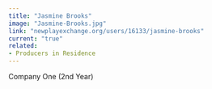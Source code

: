 ```yaml
---
title: "Jasmine Brooks"
image: "Jasmine-Brooks.jpg"
link: "newplayexchange.org/users/16133/jasmine-brooks"
current: "true"
related:
- Producers in Residence
---
```


Company One (2nd Year)

